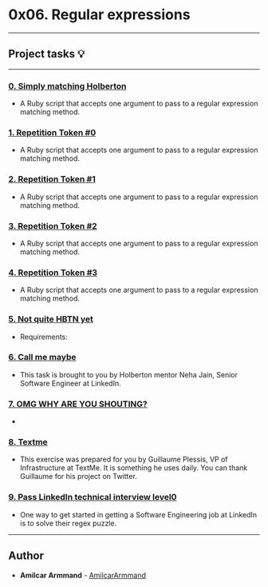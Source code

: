# 0x06. Regular expressions

---

## Project tasks :bulb:

---

### [0. Simply matching Holberton](./0-simply_match_holberton.rb)
* A Ruby script that accepts one argument to pass to a regular expression matching method.


### [1. Repetition Token #0](./1-repetition_token_0.rb)
* A Ruby script that accepts one argument to pass to a regular expression matching method.


### [2. Repetition Token #1](./2-repetition_token_1.rb)
* A Ruby script that accepts one argument to pass to a regular expression matching method.


### [3. Repetition Token #2](./3-repetition_token_2.rb)
* A Ruby script that accepts one argument to pass to a regular expression matching method.


### [4. Repetition Token #3](./4-repetition_token_3.rb)
* A Ruby script that accepts one argument to pass to a regular expression matching method.


### [5. Not quite HBTN yet](./5-beginning_and_end.rb)
* Requirements:


### [6. Call me maybe](./6-phone_number.rb)
* This task is brought to you by Holberton mentor Neha Jain, Senior Software Engineer at LinkedIn.


### [7. OMG WHY ARE YOU SHOUTING?](./7-OMG_WHY_ARE_YOU_SHOUTING.rb)
* 


### [8. Textme](./100-textme.rb)
* This exercise was prepared for you by Guillaume Plessis, VP of Infrastructure at TextMe. It is something he uses daily. You can thank Guillaume for his project on Twitter.


### [9. Pass LinkedIn technical interview level0](./101-passed_linkedin_regex_challenge.jpg)
* One way to get started in getting a Software Engineering job at LinkedIn is to solve their regex puzzle.

---

## Author
* **Amilcar Armmand** - [AmilcarArmmand](https://github.com/AmilcarArmmand)
